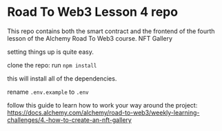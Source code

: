 # Road To Web3 Lesson 4 repo

This repo contains both the smart contract and the frontend of the fourth lesson of the Alchemy Road To Web3 course. NFT Gallery

setting things up is quite easy.

clone the repo: 
run `npm install`

this will install all of the dependencies.

rename `.env.example` to `.env`

follow this guide to learn how to work your way around the project: https://docs.alchemy.com/alchemy/road-to-web3/weekly-learning-challenges/4.-how-to-create-an-nft-gallery
